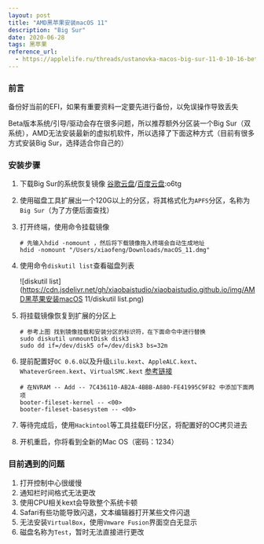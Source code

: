 ```yaml
---
layout: post
title: "AMD黑苹果安装macOS 11"
description: "Big Sur"
date: 2020-06-28
tags: 黑苹果
reference_url: 
  - https://applelife.ru/threads/ustanovka-macos-big-sur-11-0-10-16-beta-na-intel-pc.2944999/page-45
---
```


### 前言

备份好当前的EFI，如果有重要资料一定要先进行备份，以免误操作导致丢失

Beta版本系统/引导/驱动会存在很多问题，所以推荐额外分区装一个Big Sur（双系统），AMD无法安装最新的虚拟机软件，所以选择了下面这种方式（目前有很多方式安装Big Sur，选择适合你自己的）



### 安装步骤

1. 下载Big Sur的系统恢复镜像 [谷歌云盘](https://drive.google.com/file/d/1zsZyKav6djr8hG80KxNnWAoXReGk6FJh/view?usp=sharing)/[百度云盘](https://pan.baidu.com/s/1y_V9JtpNVbY39B9RdrTlEA):o6tg

2. 使用磁盘工具扩展出一个120G以上的分区，将其格式化为`APFS`分区，名称为`Big Sur`（为了方便后面查找）

3. 打开终端，使用命令挂载镜像

   ```shell
   # 先输入hdid -nomount ，然后将下载镜像拖入终端会自动生成地址
   hdid -nomount "/Users/xiaofeng/Downloads/macOS_11.dmg"
   ```

4. 使用命令`diskutil list`查看磁盘列表

   ![diskutil list](https://cdn.jsdelivr.net/gh/xiaobaistudio/xiaobaistudio.github.io/img/AMD黑苹果安装macOS 11/diskutil list.png)

5. 将挂载镜像恢复到扩展的分区上

   ```shell
   # 参考上图 找到镜像挂载和安装分区的标识符，在下面命令中进行替换
   sudo diskutil unmountDisk disk3
   sudo dd if=/dev/disk5 of=/dev/disk3 bs=32m
   ```

6. 提前配置好`OC 0.6.0`以及升级`Lilu.kext`、`AppleALC.kext`、`WhateverGreen.kext`、`VirtualSMC.kext`  [参考链接](https://github.com/heyxiaobai/MSI-B450m-MORTAR-Hackintosh/tree/OpenCore_Dev)

   ```shell
   # 在NVRAM -- Add -- 7C436110-AB2A-4BBB-A880-FE41995C9F82 中添加下面两项
   booter-fileset-kernel -- <00>
   booter-fileset-basesystem -- <00>
   ```

7. 等待完成后，使用`Hackintool`等工具挂载EFI分区，将配置好的OC拷贝进去

8. 开机重启，你将看到全新的Mac OS（密码：1234）



### 目前遇到的问题

1. 打开控制中心很缓慢
2. 通知栏时间格式无法更改
3. 使用CPU相关kext会导致整个系统卡顿
4. Safari有些功能导致闪退，文本编辑器打开某些文件闪退
5. 无法安装`VirtualBox`，使用`Vmware Fusion`界面空白无显示
6. 磁盘名称为`Test`，暂时无法直接进行更改
